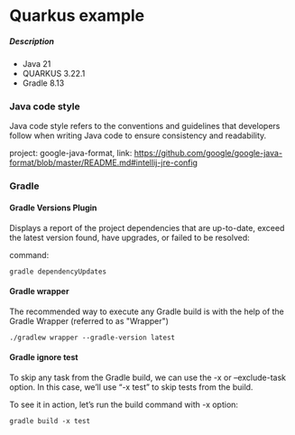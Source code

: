 # Quarkus example

##### Description

* Java 21
* QUARKUS 3.22.1
* Gradle 8.13

### Java code style

Java code style refers to the conventions and guidelines that developers follow when writing Java code to ensure
consistency and readability.

project: google-java-format,
link: https://github.com/google/google-java-format/blob/master/README.md#intellij-jre-config

### Gradle

#### Gradle Versions Plugin

Displays a report of the project dependencies that are up-to-date, exceed the latest version found, have upgrades, or
failed to be resolved:

command:

```
gradle dependencyUpdates
```

#### Gradle wrapper

The recommended way to execute any Gradle build is with the help of the Gradle Wrapper (referred to as "Wrapper")

```
./gradlew wrapper --gradle-version latest
```

#### Gradle ignore test

To skip any task from the Gradle build, we can use the -x or –exclude-task option. In this case, we’ll use “-x test” to
skip tests from the build.

To see it in action, let’s run the build command with -x option:

```
gradle build -x test
```
